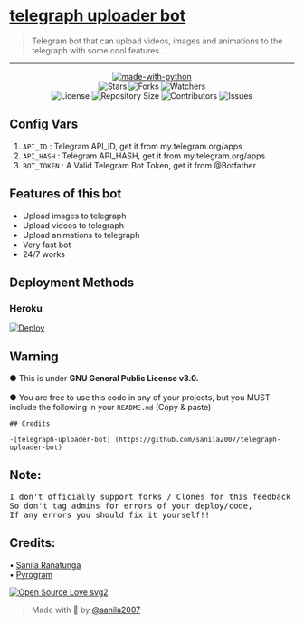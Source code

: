 <h1 align= left><a href="https://t.me/sanilaassistant_bot">telegraph uploader bot</a> </h1>

> Telegram bot that can upload videos, images and animations to the telegraph with some cool features...
----

    
<p align="center">
<a href="https://python.org"><img src="http://forthebadge.com/images/badges/made-with-python.svg" alt="made-with-python"></a>
<br>
    <img src="https://img.shields.io/github/stars/sanila2007/telegraph-uploader-bot?style=for-the-badge" alt="Stars">
    <img src="https://img.shields.io/github/forks/sanila2007/telegraph-uploader-bot?style=for-the-badge" alt="Forks">
    <img src="https://img.shields.io/github/watchers/sanila2007/telegraph-uploader-bot?style=for-the-badge" alt="Watchers"> 
<br>
    <img src="https://img.shields.io/github/license/sanila2007/telegraph-uploader-bot?style=for-the-badge" alt="License">
    <img src="https://img.shields.io/github/repo-size/sanila2007/telegraph-uploader-bot?style=for-the-badge" alt="Repository Size">
    <img src="https://img.shields.io/github/contributors/sanila2007/telegraph-uploader-bot?style=for-the-badge" alt="Contributors">
    <img src="https://img.shields.io/github/issues/sanila2007/telegraph-uploader-bot?style=for-the-badge" alt="Issues">
</p>  


## Config Vars
1. `API_ID` : Telegram API_ID, get it from my.telegram.org/apps
2. `API_HASH` : Telegram API_HASH, get it from my.telegram.org/apps
3. `BOT_TOKEN` : A Valid Telegram Bot Token, get it from @Botfather

## Features of this bot

- Upload images to telegraph
- Upload videos to telegraph
- Upload animations to telegraph
- Very fast bot
- 24/7 works
  
## Deployment Methods

### Heroku

[![Deploy](https://www.herokucdn.com/deploy/button.svg)](https://heroku.com/deploy?template=https://github.com/sanila2007/telegraph-uploader-bot)
 
## Warning
 ● This is under <b>GNU General Public License v3.0.</b><br><br>
 ● You are free to use this code in any of your projects, but you MUST include the following in your `README.md` (Copy & paste)<br>

```
## Credits
 
-[telegraph-uploader-bot] (https://github.com/sanila2007/telegraph-uploader-bot)

```

## Note: <br>

<pre>I don't officially support forks / Clones for this feedback bot,
So don't tag admins for errors of your deploy/code, 
If any errors you should fix it yourself!!</pre>

## Credits: <br>
 • <a href="https://github.com/sanila2007">Sanila Ranatunga</a> <br>
 • <a href="https://github.com/pyrogram/pyrogram">Pyrogram</a> 
  
[![Open Source Love svg2](https://badges.frapsoft.com/os/v2/open-source.svg?v=103)](https://github.com/sanila2007/feedback-bot)   

> Made with 💞 by <a href="https://github.com/sanila2007">@sanila2007</a> 
   
